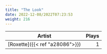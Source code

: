 ```yaml
---
title: "The Look"
date: 2022-12-08/2022T07:23:53
weight: 216
---
```




 Artist | Plays 
----- | -----:
[Roxette]({{< ref "a28086">}}) | 1
